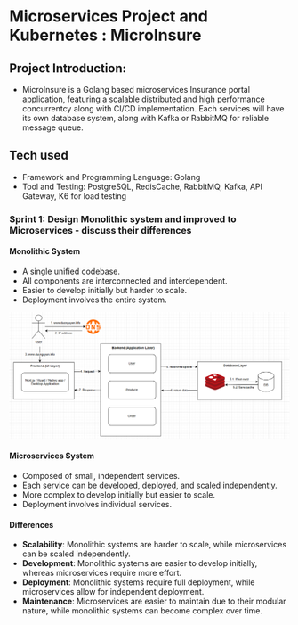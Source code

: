 

# Microservices Project and Kubernetes : MicroInsure

## Project Introduction: 

- MicroInsure is a Golang based microservices Insurance portal application, featuring a scalable distributed and high performance concurrentcy along with CI/CD implementation. Each services will have its own database system, along with Kafka or RabbitMQ for reliable message queue. 

## Tech used 
- Framework and Programming Language: Golang
- Tool and Testing: PostgreSQL, RedisCache, RabbitMQ, Kafka, API Gateway, K6 for load testing

### Sprint 1: Design Monolithic system and improved to Microservices - discuss their differences

#### Monolithic System
- A single unified codebase.
- All components are interconnected and interdependent.
- Easier to develop initially but harder to scale.
- Deployment involves the entire system.

![alt text](assets/image.png)

#### Microservices System
- Composed of small, independent services.
- Each service can be developed, deployed, and scaled independently.
- More complex to develop initially but easier to scale.
- Deployment involves individual services.

#### Differences
- **Scalability**: Monolithic systems are harder to scale, while microservices can be scaled independently.
- **Development**: Monolithic systems are easier to develop initially, whereas microservices require more effort.
- **Deployment**: Monolithic systems require full deployment, while microservices allow for independent deployment.
- **Maintenance**: Microservices are easier to maintain due to their modular nature, while monolithic systems can become complex over time.

